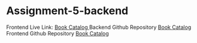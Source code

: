 # Assignment-5-backend

Frontend Live Link: <a href="https://book-catalog-123.netlify.app/"> Book Catalog </a>
Backend Github Repository  <a href="https://github.com/SalmanIbnaKabir/Assignment-5-backend"> Book Catalog </a>
Frontend Github Repository <a href="https://github.com/SalmanIbnaKabir/Assignment-5-frontEnd"> Book Catalog </a>
